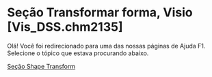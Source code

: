 
# Seção Transformar forma, Visio [Vis_DSS.chm2135]

Olá! Você foi redirecionado para uma das nossas páginas de Ajuda F1. Selecione o tópico que estava procurando abaixo.

[Seção Shape Transform](http://msdn.microsoft.com/library/aa6a95bc-4669-47fd-5055-a147ec55e78f%28Office.15%29.aspx)

